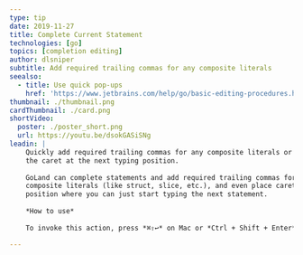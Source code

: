 ```yaml
---
type: tip
date: 2019-11-27
title: Complete Current Statement
technologies: [go]
topics: [completion editing]
author: dlsniper
subtitle: Add required trailing commas for any composite literals
seealso:
  - title: Use quick pop-ups
    href: 'https://www.jetbrains.com/help/go/basic-editing-procedures.html#quick_popups'
thumbnail: ./thumbnail.png
cardThumbnail: ./card.png
shortVideo:
  poster: ./poster_short.png
  url: https://youtu.be/dsokGASiSNg
leadin: |
    Quickly add required trailing commas for any composite literals or place
    the caret at the next typing position.
    
    GoLand can complete statements and add required trailing commas for any 
    composite literals (like struct, slice, etc.), and even place caret in a 
    position where you can just start typing the next statement.
    
    *How to use*
    
    To invoke this action, press *⌘⇧↩* on Mac or *Ctrl + Shift + Enter* on Windows /Linux.

---
```

